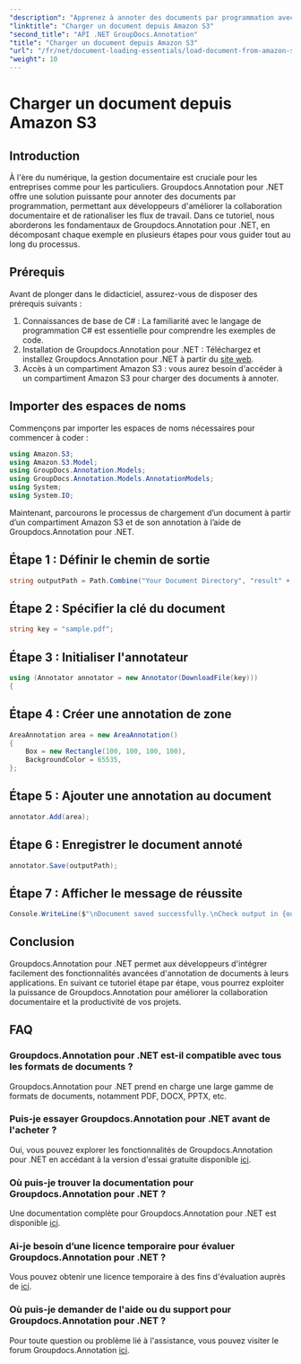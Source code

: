 ```yaml
---
"description": "Apprenez à annoter des documents par programmation avec Groupdocs.Annotation pour .NET. Tutoriel étape par étape pour une intégration transparente."
"linktitle": "Charger un document depuis Amazon S3"
"second_title": "API .NET GroupDocs.Annotation"
"title": "Charger un document depuis Amazon S3"
"url": "/fr/net/document-loading-essentials/load-document-from-amazon-s3/"
"weight": 10
---
```


# Charger un document depuis Amazon S3

## Introduction
À l'ère du numérique, la gestion documentaire est cruciale pour les entreprises comme pour les particuliers. Groupdocs.Annotation pour .NET offre une solution puissante pour annoter des documents par programmation, permettant aux développeurs d'améliorer la collaboration documentaire et de rationaliser les flux de travail. Dans ce tutoriel, nous aborderons les fondamentaux de Groupdocs.Annotation pour .NET, en décomposant chaque exemple en plusieurs étapes pour vous guider tout au long du processus.
## Prérequis
Avant de plonger dans le didacticiel, assurez-vous de disposer des prérequis suivants :
1. Connaissances de base de C# : La familiarité avec le langage de programmation C# est essentielle pour comprendre les exemples de code.
2. Installation de Groupdocs.Annotation pour .NET : Téléchargez et installez Groupdocs.Annotation pour .NET à partir du [site web](https://releases.groupdocs.com/annotation/net/).
3. Accès à un compartiment Amazon S3 : vous aurez besoin d'accéder à un compartiment Amazon S3 pour charger des documents à annoter.

## Importer des espaces de noms
Commençons par importer les espaces de noms nécessaires pour commencer à coder :

```csharp
using Amazon.S3;
using Amazon.S3.Model;
using GroupDocs.Annotation.Models;
using GroupDocs.Annotation.Models.AnnotationModels;
using System;
using System.IO;
```


Maintenant, parcourons le processus de chargement d’un document à partir d’un compartiment Amazon S3 et de son annotation à l’aide de Groupdocs.Annotation pour .NET.
## Étape 1 : Définir le chemin de sortie
```csharp
string outputPath = Path.Combine("Your Document Directory", "result" + Path.GetExtension("input.pdf"));
```
## Étape 2 : Spécifier la clé du document
```csharp
string key = "sample.pdf";
```
## Étape 3 : Initialiser l'annotateur
```csharp
using (Annotator annotator = new Annotator(DownloadFile(key)))
{
```
## Étape 4 : Créer une annotation de zone
```csharp
AreaAnnotation area = new AreaAnnotation()
{
    Box = new Rectangle(100, 100, 100, 100),
    BackgroundColor = 65535,
};
```
## Étape 5 : Ajouter une annotation au document
```csharp
annotator.Add(area);
```
## Étape 6 : Enregistrer le document annoté
```csharp
annotator.Save(outputPath);
```
## Étape 7 : Afficher le message de réussite
```csharp
Console.WriteLine($"\nDocument saved successfully.\nCheck output in {outputPath}.");
```

## Conclusion
Groupdocs.Annotation pour .NET permet aux développeurs d'intégrer facilement des fonctionnalités avancées d'annotation de documents à leurs applications. En suivant ce tutoriel étape par étape, vous pourrez exploiter la puissance de Groupdocs.Annotation pour améliorer la collaboration documentaire et la productivité de vos projets.
## FAQ
### Groupdocs.Annotation pour .NET est-il compatible avec tous les formats de documents ?
Groupdocs.Annotation pour .NET prend en charge une large gamme de formats de documents, notamment PDF, DOCX, PPTX, etc.
### Puis-je essayer Groupdocs.Annotation pour .NET avant de l'acheter ?
Oui, vous pouvez explorer les fonctionnalités de Groupdocs.Annotation pour .NET en accédant à la version d'essai gratuite disponible [ici](https://releases.groupdocs.com/).
### Où puis-je trouver la documentation pour Groupdocs.Annotation pour .NET ?
Une documentation complète pour Groupdocs.Annotation pour .NET est disponible [ici](https://tutorials.groupdocs.com/annotation/net/).
### Ai-je besoin d’une licence temporaire pour évaluer Groupdocs.Annotation pour .NET ?
Vous pouvez obtenir une licence temporaire à des fins d'évaluation auprès de [ici](https://purchase.groupdocs.com/temporary-license/).
### Où puis-je demander de l'aide ou du support pour Groupdocs.Annotation pour .NET ?
Pour toute question ou problème lié à l'assistance, vous pouvez visiter le forum Groupdocs.Annotation [ici](https://forum.groupdocs.com/c/annotation/10).